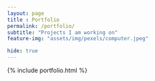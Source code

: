 ```yaml
--- 
layout: page
title : Portfolio 
permalink: /portfolio/
subtitle: "Projects I am working on" 
feature-img: "assets/img/pexels/computer.jpeg"

hide: true
---
```


{% include portfolio.html %}